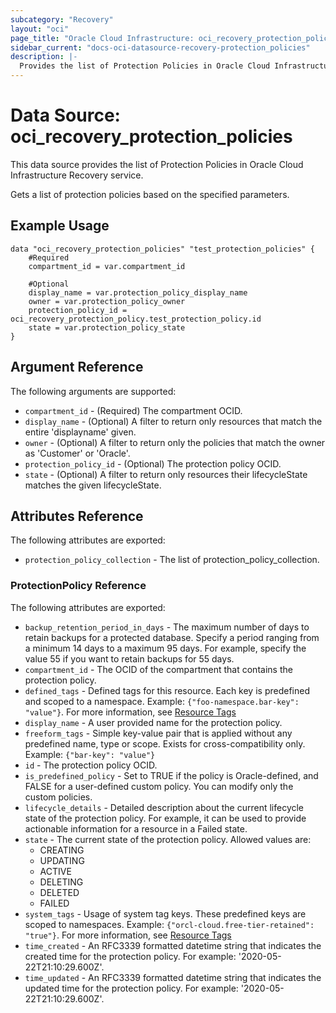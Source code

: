 ```yaml
---
subcategory: "Recovery"
layout: "oci"
page_title: "Oracle Cloud Infrastructure: oci_recovery_protection_policies"
sidebar_current: "docs-oci-datasource-recovery-protection_policies"
description: |-
  Provides the list of Protection Policies in Oracle Cloud Infrastructure Recovery service
---
```


# Data Source: oci_recovery_protection_policies
This data source provides the list of Protection Policies in Oracle Cloud Infrastructure Recovery service.

Gets a list of protection policies based on the specified parameters.


## Example Usage

```hcl
data "oci_recovery_protection_policies" "test_protection_policies" {
	#Required
	compartment_id = var.compartment_id

	#Optional
	display_name = var.protection_policy_display_name
	owner = var.protection_policy_owner
	protection_policy_id = oci_recovery_protection_policy.test_protection_policy.id
	state = var.protection_policy_state
}
```

## Argument Reference

The following arguments are supported:

* `compartment_id` - (Required) The compartment OCID.
* `display_name` - (Optional) A filter to return only resources that match the entire 'displayname' given.
* `owner` - (Optional) A filter to return only the policies that match the owner as 'Customer' or 'Oracle'.
* `protection_policy_id` - (Optional) The protection policy OCID.
* `state` - (Optional) A filter to return only resources their lifecycleState matches the given lifecycleState.


## Attributes Reference

The following attributes are exported:

* `protection_policy_collection` - The list of protection_policy_collection.

### ProtectionPolicy Reference

The following attributes are exported:

* `backup_retention_period_in_days` - The maximum number of days to retain backups for a protected database. Specify a period ranging from a minimum 14 days to a maximum 95 days. For example, specify the value 55 if you want to retain backups for 55 days.
* `compartment_id` - The OCID of the compartment that contains the protection policy.
* `defined_tags` - Defined tags for this resource. Each key is predefined and scoped to a namespace. Example: `{"foo-namespace.bar-key": "value"}`. For more information, see [Resource Tags](https://docs.oracle.com/en-us/iaas/Content/General/Concepts/resourcetags.htm) 
* `display_name` - A user provided name for the protection policy.
* `freeform_tags` - Simple key-value pair that is applied without any predefined name, type or scope. Exists for cross-compatibility only. Example: `{"bar-key": "value"}` 
* `id` - The protection policy OCID.
* `is_predefined_policy` - Set to TRUE if the policy is Oracle-defined, and FALSE for a user-defined custom policy. You can modify only the custom policies.
* `lifecycle_details` - Detailed description about the current lifecycle state of the protection policy. For example, it can be used to provide actionable information for a resource in a Failed state.
* `state` - The current state of the protection policy. Allowed values are:
	* CREATING
	* UPDATING
	* ACTIVE
	* DELETING
	* DELETED
	* FAILED 
* `system_tags` - Usage of system tag keys. These predefined keys are scoped to namespaces. Example: `{"orcl-cloud.free-tier-retained": "true"}`. For more information, see [Resource Tags](https://docs.oracle.com/en-us/iaas/Content/General/Concepts/resourcetags.htm) 
* `time_created` - An RFC3339 formatted datetime string that indicates the created time for the protection policy. For example: '2020-05-22T21:10:29.600Z'. 
* `time_updated` - An RFC3339 formatted datetime string that indicates the updated time for the protection policy. For example: '2020-05-22T21:10:29.600Z'. 

